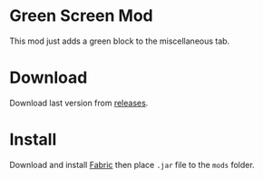 # Green Screen Mod

This mod just adds a green block to the miscellaneous tab.

# Download 
Download last version from [releases](https://github.com/xzeldon/GreenScreenMod/releases).

# Install
Download and install [Fabric](https://fabricmc.net/use/installer/) then place `.jar` file to the `mods` folder.
